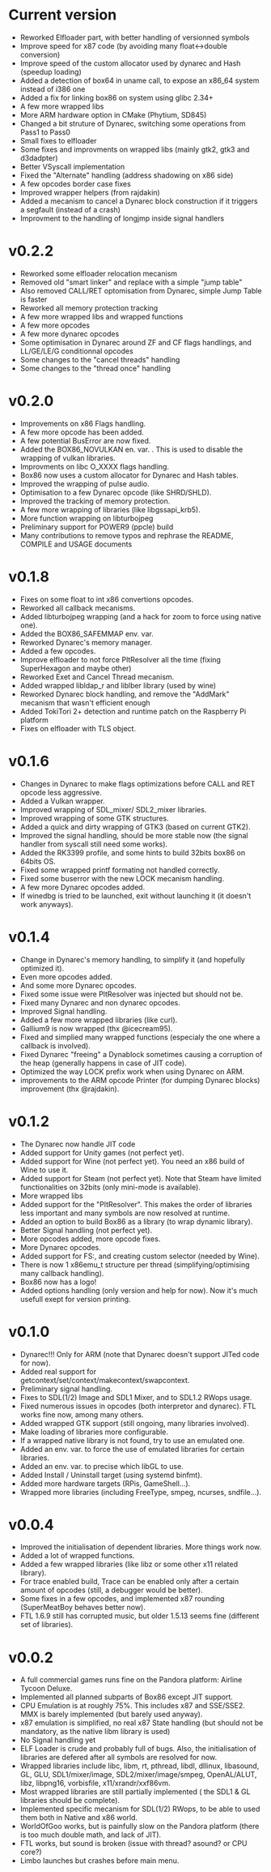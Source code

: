 Current version
======
* Reworked Elfloader part, with better handling of versionned symbols
* Improve speed for x87 code (by avoiding many float<->double conversion)
* Improve speed of the custom allocator used by dynarec and Hash (speedup loading)
* Added a detection of box64 in uname call, to expose an x86_64 system instead of i386 one
* Added a fix for linking box86 on system using glibc 2.34+
* A few more wrapped libs
* More ARM hardware option in CMake (Phytium, SD845)
* Changed a bit struture of Dynarec, switching some operations from Pass1 to Pass0
* Small fixes to elfloader
* Some fixes and improvments on wrapped libs (mainly gtk2, gtk3 and d3dadpter)
* Better VSyscall implementation
* Fixed the "Alternate" handling (address shadowing on x86 side)
* A few opcodes border case fixes
* Improved wrapper helpers (from rajdakin)
* Added a mecanism to cancel a Dynarec block construction if it triggers a segfault (instead of a crash)
* Improvment to the handling of longjmp inside signal handlers

v0.2.2
======
* Reworked some elfloader relocation mecanism
* Removed old "smart linker" and replace with a simple "jump table"
* Also removed CALL/RET optomisation from Dynarec, simple Jump Table is faster
* Reworked all memory protection tracking
* A few more wrapped libs and wrapped functions
* A few more opcodes
* A few more dynarec opcodes
* Some optimisation in Dynarec around ZF and CF flags handlings, and LL/GE/LE/G conditionnal opcodes
* Some changes to the "cancel threads" handling
* Some changes to the "thread once" handling

v0.2.0
======
* Improvements on x86 Flags handling.
* A few more opcode has been added.
* A few potential BusError are now fixed.
* Added the BOX86_NOVULKAN en. var. . This is used to disable the wrapping of vulkan libraries.
* Improvments on libc O_XXXX flags handling.
* Box86 now uses a custom allocator for Dynarec and Hash tables.
* Improved the wrapping of pulse audio.
* Optimisation to a few Dynarec opcode (like SHRD/SHLD).
* Improved the tracking of memory protection.
* A few more wrapping of libraries (like libgssapi_krb5).
* More function wrapping on libturbojpeg
* Preliminary support for POWER9 (ppcle) build
* Many contributions to remove typos and rephrase the README, COMPILE and USAGE documents

v0.1.8
======
* Fixes on some float to int x86 convertions opcodes.
* Reworked all callback mecanisms.
* Added libturbojpeg wrapping (and a hack for zoom to force using native one).
* Added the BOX86_SAFEMMAP env. var.
* Reworked Dynarec's memory manager.
* Added a few opcodes.
* Improve elfloader to not force PltResolver all the time (fixing SuperHexagon and maybe other)
* Reworked Exet and Cancel Thread mecanism.
* Added wrapped libldap_r and liblber library (used by wine)
* Reworked Dynarec block handling, and remove the "AddMark" mecanism that wasn't efficient enough
* Added TokiTori 2+ detection and runtime patch on the Raspberry Pi platform
* Fixes on elfloader with TLS object.

v0.1.6
======
* Changes in Dynarec to make flags optimizations before CALL and RET opcode less aggressive.
* Added a Vulkan wrapper.
* Improved wrapping of SDL_mixer/ SDL2_mixer libraries.
* Improved wrapping of some GTK structures.
* Added a quick and dirty wrapping of GTK3 (based on current GTK2).
* Improved the signal handling, should be more stable now (the signal handler from syscall still need some works).
* Added the RK3399 profile, and some hints to build 32bits box86 on 64bits OS.
* Fixed some wrapped printf formating not handled correctly.
* Fixed some buserror with the new LOCK mecanism handling.
* A few more Dynarec opcodes added.
* If winedbg is tried to be launched, exit without launching it (it doesn't work anyways).

v0.1.4
======
* Change in Dynarec's memory handling, to simplify it (and hopefully optimized it).
* Even more opcodes added.
* And some more Dynarec opcodes.
* Fixed some issue were PltResolver was injected but should not be.
* Fixed many Dynarec and non dynarec opcodes.
* Improved Signal handling.
* Added a few more wrapped libraries (like curl).
* Gallium9 is now wrapped (thx @icecream95).
* Fixed and simplied many wrapped functions (especialy the one where a callback is involved).
* Fixed Dynarec "freeing" a Dynablock sometimes causing a corruption of the heap (generally happens in case of JIT code).
* Optimized the way LOCK prefix work when using Dynarec on ARM.
* improvements to the ARM opcode Printer (for dumping Dynarec blocks) improvement (thx @rajdakin).

v0.1.2
======
* The Dynarec now handle JIT code
* Added support for Unity games (not perfect yet).
* Added support for Wine (not perfect yet). You need an x86 build of Wine to use it.
* Added support for Steam (not perfect yet). Note that Steam have limited functionalities on 32bits (only mini-mode is available).
* More wrapped libs
* Added support for the "PltResolver". This makes the order of libraries less important and many symbols are now resolved at runtime.
* Added an option to build Box86 as a library (to wrap dynamic library).
* Better Signal handling (not perfect yet).
* More opcodes added, more opcode fixes.
* More Dynarec opcodes.
* Added support for FS:, and creating custom selector (needed by Wine).
* There is now 1 x86emu_t structure per thread (simplifying/optimising many callback handling).
* Box86 now has a logo!
* Added options handling (only version and help for now). Now it's much usefull exept for version printing.


v0.1.0
=======
* Dynarec!!! Only for ARM (note that Dynarec doesn't support JITed code for now).
* Added real support for getcontext/set/context/makecontext/swapcontext.
* Preliminary signal handling.
* Fixes to SDL(1/2) Image and SDL1 Mixer, and to SDL1.2 RWops usage.
* Fixed numerous issues in opcodes (both interpretor and dynarec). FTL works fine now, among many others.
* Added wrapped GTK support (still ongoing, many libraries involved).
* Make loading of libraries more configurable.
* If a wrapped native library is not found, try to use an emulated one.
* Added an env. var. to force the use of emulated libraries for certain libraries.
* Added an env. var. to precise which libGL to use.
* Added Install / Uninstall target (using systemd binfmt).
* Added more hardware targets (RPis, GameShell...).
* Wrapped more libraries (including FreeType, smpeg, ncurses, sndfile...).

v0.0.4
=======
* Improved the initialisation of dependent libraries. More things work now.
* Added a lot of wrapped functions.
* Added a few wrapped libraries (like libz or some other x11 related library).
* For trace enabled build, Trace can be enabled only after a certain amount of opcodes (still, a debugger would be better).
* Some fixes in a few opcodes, and implemented x87 rounding (SuperMeatBoy behaves better now).
* FTL 1.6.9 still has corrupted music, but older 1.5.13 seems fine (different set of libraries).

v0.0.2
=======
* A full commercial games runs fine on the Pandora platform: Airline Tycoon Deluxe.
* Implemented all planned subparts of Box86 except JIT support.
* CPU Emulation is at roughly 75%. This includes x87 and SSE/SSE2. MMX is barely implemented (but barely used anyway).
* x87 emulation is simplified, no real x87 State handling (but should not be mandatory, as the native libm library is used)
* No Signal handling yet
* ELF Loader is crude and probably full of bugs. Also, the initialisation of libraries are defered after all symbols are resolved for now.
* Wrapped libraries include libc, libm, rt, pthread, libdl, dllinux, libasound, GL, GLU, SDL1/mixer/image, SDL2/mixer/image/smpeg, OpenAL/ALUT, libz, libpng16, vorbisfile, x11/xrandr/xxf86vm.
* Most wrapped libraries are still partially implemented ( the SDL1 & GL  libraries should be complete).
* Implemented specific mecanism for SDL(1/2) RWops, to be able to used them both in Native and x86 world.
* WorldOfGoo works, but is painfully slow on the Pandora platform (there is too much double math, and lack of JIT).
* FTL works, but sound is broken (issue with thread? asound? or CPU core?)
* Limbo launches but crashes before main menu.


